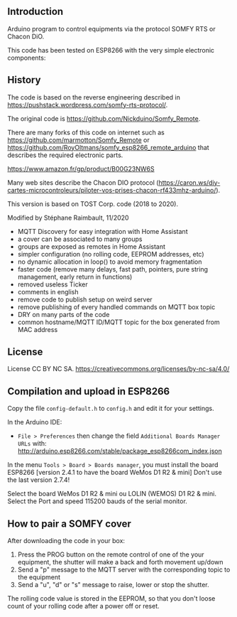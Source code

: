 ## Introduction

Arduino program to control equipments via the protocol SOMFY RTS or Chacon DiO.

This code has been tested on ESP8266 with the very simple electronic components:

## History

The code is based on the reverse engineering described in https://pushstack.wordpress.com/somfy-rts-protocol/.

The original code is https://github.com/Nickduino/Somfy_Remote.

There are many forks of this code on internet such as
https://github.com/marmotton/Somfy_Remote or
https://github.com/RoyOltmans/somfy_esp8266_remote_arduino that describes the required electronic parts.

https://www.amazon.fr/gp/product/B00G23NW6S

Many web sites describe the Chacon DIO protocol (https://caron.ws/diy-cartes-microcontroleurs/piloter-vos-prises-chacon-rf433mhz-arduino/).

This version is based on TOST Corp. code (2018 to 2020).

Modified by Stéphane Raimbault, 11/2020
- MQTT Discovery for easy integration with Home Assistant
- a cover can be associated to many groups
- groups are exposed as remotes in Home Assistant
- simpler configuration (no rolling code, EEPROM addresses, etc)
- no dynamic allocation in loop() to avoid memory fragmentation
- faster code (remove many delays, fast path, pointers, pure string management, early return in functions)
- removed useless Ticker
- comments in english
- remove code to publish setup on weird server
- remove publishing of every handled commands on MQTT box topic
- DRY on many parts of the code
- common hostname/MQTT ID/MQTT topic for the box generated from MAC address

## License

License CC BY NC SA.
https://creativecommons.org/licenses/by-nc-sa/4.0/

## Compilation and upload in ESP8266

Copy the file `config-default.h` to `config.h` and edit it for your settings.

In the Arduino IDE:
- `File > Preferences` then change the field `Additional Boards Manager URLs` with: http://arduino.esp8266.com/stable/package_esp8266com_index.json

In the menu `Tools > Board > Boards manager`, you must install the board
ESP8266 [version 2.4.1 to have the board WeMos D1 R2 & mini]
Don't use the last version 2.7.4!

Select the board WeMos D1 R2 & mini ou LOLIN (WEMOS) D1 R2 & mini.
Select the Port and speed 115200 bauds of the serial monitor.

## How to pair a SOMFY cover

After downloading the code in your box:
1. Press the PROG button on the remote control of one of the
your equipment, the shutter will make a back and forth movement up/down
2. Send a "p" message to the MQTT server with the corresponding topic
to the equipment
3. Send a "u", "d" or "s" message to raise, lower or stop the
shutter.

The rolling code value is stored in the EEPROM, so that you don't loose count of your rolling code after a power off or reset.
